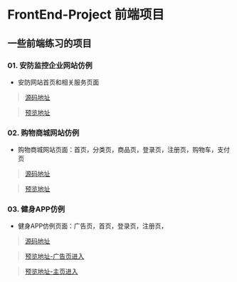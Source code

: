 # FrontEnd-Project 前端项目
## 一些前端练习的项目
### 01. 安防监控企业网站仿例

* 安防网站首页和相关服务页面

> [源码地址](https://github.com/EvenfallDew/FrontEnd-Projects/tree/main/security_monitoring)

> [预览地址](https://evenfalldew.github.io/FrontEnd-Projects/security_monitoring/index.html)

### 02. 购物商城网站仿例

* 购物商城网站页面：首页，分类页，商品页，登录页，注册页，购物车，支付页

> [源码地址](https://github.com/EvenfallDew/FrontEnd-Projects/tree/main/lego_shopping)

> [预览地址](https://evenfalldew.github.io/FrontEnd-Projects/lego_shopping/index.html)

### 03. 健身APP仿例

* 健身APP仿例页面：广告页，首页，登录页，注册页，

> [源码地址](https://github.com/EvenfallDew/FrontEnd-Projects/tree/main/fitness_app)

> [预览地址-广告页进入](https://evenfalldew.github.io/FrontEnd-Projects/fitness_app/src/dist/advertisement.html)

> [预览地址-主页进入](https://evenfalldew.github.io/FrontEnd-Projects/fitness_app/src/dist/index.html)
